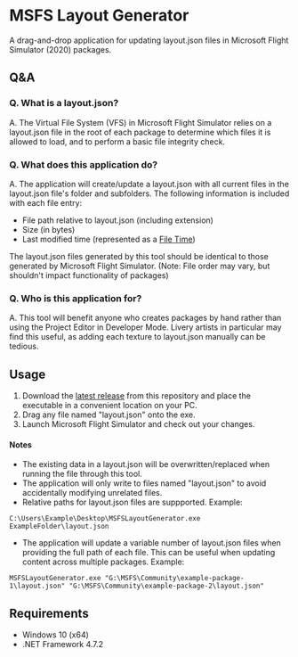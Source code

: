 # MSFS Layout Generator

A drag-and-drop application for updating layout.json files in Microsoft Flight Simulator (2020) packages.

## Q&A
### Q. What is a layout.json?
A. The Virtual File System (VFS) in Microsoft Flight Simulator relies on a layout.json file in the root of each package to determine which files it is allowed to load, and to perform a basic file integrity check.

### Q. What does this application do?
A. The application will create/update a layout.json with all current files in the layout.json file's folder and subfolders. The following information is included with each file entry:
* File path relative to layout.json (including extension)
* Size (in bytes)
* Last modified time (represented as a [File Time](https://docs.microsoft.com/en-us/windows/win32/sysinfo/file-times))

The layout.json files generated by this tool should be identical to those generated by Microsoft Flight Simulator. (Note: File order may vary, but shouldn't impact functionality of packages)

### Q. Who is this application for?
A. This tool will benefit anyone who creates packages by hand rather than using the Project Editor in Developer Mode. Livery artists in particular may find this useful, as adding each texture to layout.json manually can be tedious.

## Usage
1. Download the [latest release](https://github.com/HughesMDflyer4/MSFSLayoutGenerator/releases/latest) from this repository and place the executable in a convenient location on your PC.
2. Drag any file named "layout.json" onto the exe.
3. Launch Microsoft Flight Simulator and check out your changes.

#### Notes
* The existing data in a layout.json will be overwritten/replaced when running the file through this tool.
* The application will only write to files named "layout.json" to avoid accidentally modifying unrelated files.
* Relative paths for layout.json files are suppported. Example:
```
C:\Users\Example\Desktop\MSFSLayoutGenerator.exe ExampleFolder\layout.json
```
* The application will update a variable number of layout.json files when providing the full path of each file. This can be useful when updating content across multiple packages. Example:
```
MSFSLayoutGenerator.exe "G:\MSFS\Community\example-package-1\layout.json" "G:\MSFS\Community\example-package-2\layout.json"
```

## Requirements
* Windows 10 (x64)
* .NET Framework 4.7.2

